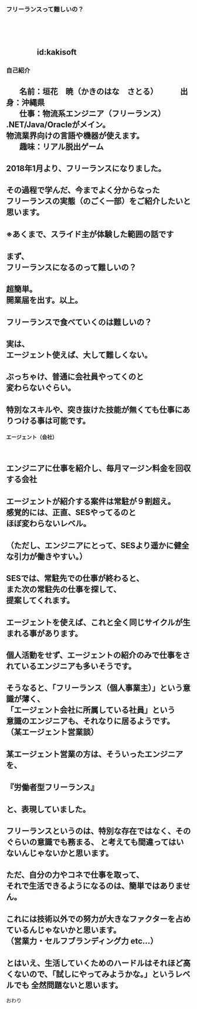 ### フリーランスって難しいの？


　
　  
　  
　　　　id:kakisoft
---
### 自己紹介  
　  
**名前**：垣花　暁（かきのはな　さとる）    
　  
**出身**：沖縄県  
　  
**仕事**：物流系エンジニア（フリーランス）  
.NET/Java/Oracleがメイン。  
物流業界向けの言語や機器が使えます。  
　  
**趣味**：リアル脱出ゲーム
---
2018年1月より、フリーランスになりました。
---
その過程で学んだ、今までよく分からなった  
フリーランスの実態（のごく一部）をご紹介したいと思います。
　  
　  
※あくまで、スライド主が体験した範囲の話です
---
まず、  
フリーランスになるのって難しいの？
---
超簡単。  
開業届を出す。以上。
---
フリーランスで食べていくのは難しいの？
---
実は、  
エージェント使えば、大して難しくない。  
---
ぶっちゃけ、普通に会社員やってくのと  
変わらないぐらい。    
　  
特別なスキルや、突き抜けた技能が無くても仕事にありつける事は可能です。
---
#### エージェント（会社）
　  
エンジニアに仕事を紹介し、毎月マージン料金を回収する会社
---
エージェントが紹介する案件は常駐が９割超え。  
感覚的には、正直、SESやってるのと  
ほぼ変わらないレベル。  
　  
（ただし、エンジニアにとって、SESより遥かに健全な引力が働きやすい。）
---
SESでは、常駐先での仕事が終わると、  
また次の常駐先の仕事を探して、  
提案してくれます。
---
エージェントを使えば、これと**全く同じサイクルが生まれる**事があります。
---
個人活動をせず、エージェントの紹介のみで仕事をされているエンジニアも多いそうです。    
---
そうなると、「フリーランス（個人事業主）」という意識が薄く、  
「エージェント会社に所属している社員」という  
意識のエンジニアも、それなりに居るようです。  
（某エージェント営業談）
---
某エージェント営業の方は、そういったエンジニアを、  
　  
『労働者型フリーランス』  
　  
と、表現していました。
---
フリーランスというのは、特別な存在ではなく、そのぐらいの意識でも務まる、
と考えても間違ってはいないんじゃないかと思います。
---
ただ、自分の力やコネで仕事を取って、  
それで生活できるようになるのは、簡単ではありません。  
　  
これには技術以外での努力が大きなファクターを占めているんじゃないかと思います。  
（営業力・セルフブランディング力 etc...）
---
とはいえ、生活していくためのハードルはそれほど高くないので、「試しにやってみようかな。」というレベルでも
全然問題ないと思います。
---
おわり